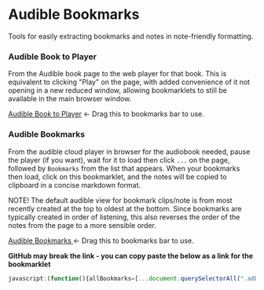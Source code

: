 # Audible Bookmarks
Tools for easily extracting bookmarks and notes in note-friendly formatting.

### Audible Book to Player
From the Audible book page to the web player for that book. This is equivalent to clicking "Play" on the page, with added convenience of it not opening in a new reduced window, allowing bookmarklets to still be available in the main browser window.

<a href='javascript:location.href=location.href.replace(/\?.+/,"").replace(/.co.uk\/.+\//,".co.uk/webplayer?asin=");'>Audible Book to Player</a> <- Drag this to bookmarks bar to use.


### Audible Bookmarks
From the audible cloud player in browser for the audiobook needed, pause the player (if you want), wait for it to load then click `...` on the page, followed by `Bookmarks` from the list that appears. When your bookmarks then load, click on this bookmarklet, and the notes will be copied to clipboard in a concise markdown format.

NOTE! The default audible view for bookmark clips/note is from most recently created at the top to oldest at the bottom. Since bookmarks are typically created in order of listening, this also reverses the order of the notes from the page to a more sensible order.

<a href="javascript:(function()%7BallBookmarks%3D%5B...document.querySelectorAll(%22.adblCpBookmarkArea%3Anot(%23adbl-cp-bookmark-list-row-%5C%5C%7B0%5C%5C%7D%22)%5D.reverse()%2CallBookmarksFormatted%3D%22%22%2CallBookmarks.forEach((o%3D%3E%7BchapterAndTimeStamp%3Do.querySelector(%22.adblCpBookmarkPosition%22).innerText%2CbookmarkNoteText%3Do.querySelector(%22.adblCpBookmarkNote%22).innerText%2CbookmarkLinkAddress%3Do.querySelector(%22.adblCpBookmarkStart%22).href%2CformattedFullBookmarkNote%3D'%22'%2BbookmarkNoteText.trim()%2B'%22%5Cr%5Cn*'%2BchapterAndTimeStamp.trim()%2B%22%20-%20%5BBookmark%20Link%5D(%22%2BbookmarkLinkAddress%2B%22)*%22%2CbookmarkNoteText.trim().length%3E0%26%26(allBookmarksFormatted%3DallBookmarksFormatted%2B%22%5Cr%5Cn%5Cr%5Cn%22%2BformattedFullBookmarkNote)%7D))%2CallBookmarks%5B0%5D.focus()%2Cnavigator.clipboard.writeText(allBookmarksFormatted)%7D)()">Audible Bookmarks </a> <- Drag this to bookmarks bar to use.

**GitHub may break the link - you can copy paste the below as a link for the bookmarklet**
```javascript
javascript:(function(){allBookmarks=[...document.querySelectorAll(".adblCpBookmarkArea:not(#adbl-cp-bookmark-list-row-\\{0\\}")].reverse(),allBookmarksFormatted="",allBookmarks.forEach((o=>{chapterAndTimeStamp=o.querySelector(".adblCpBookmarkPosition").innerText,bookmarkNoteText=o.querySelector(".adblCpBookmarkNote").innerText,bookmarkLinkAddress=o.querySelector(".adblCpBookmarkStart").href,formattedFullBookmarkNote="\""+bookmarkNoteText.trim()+"\"\r\n*"+chapterAndTimeStamp.trim()+" - [Bookmark Link]("+bookmarkLinkAddress+")*",bookmarkNoteText.trim().length>0&&(allBookmarksFormatted=allBookmarksFormatted+"\r\n\r\n"+formattedFullBookmarkNote)})),allBookmarks[0].focus(),navigator.clipboard.writeText(allBookmarksFormatted);})()
```
